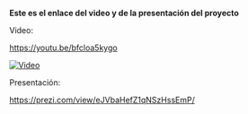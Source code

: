 **Este es el enlace del video y de la presentación del proyecto**

Video:

https://youtu.be/bfcloa5kygo <br/>

[![Video](https://i9.ytimg.com/vi/bfcloa5kygo/mq1.jpg?sqp=CKT1s4kG&rs=AOn4CLBEf8DRyzMbgvCAyjm4kTIW_QzVFw)](https://youtu.be/bfcloa5kygo)

Presentación:

https://prezi.com/view/eJVbaHefZ1qNSzHssEmP/
